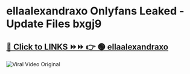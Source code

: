 
 # ellaalexandraxo Onlyfans Leaked - Update Files bxgj9

## <h2><a href="https://clipsfans.com/ellaalexandraxo&ref=git">🔗 Click to LINKS ⏩⏩ 👉 🟢 ellaalexandraxo </a></h2>

<a href="https://clipsfans.com/ellaalexandraxo&ref=git" rel="nofollow" data-target="animated-image.originalLink"><img src="https://i.ibb.co.com/xMMVF88/686577567.gif" alt="Viral Video Original" style="max-width: 100%; display: inline-block;" data-target="animated-image.originalImage"></a>

